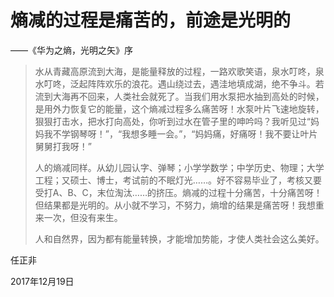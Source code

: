 # 熵减的过程是痛苦的，前途是光明的

——《华为之熵，光明之矢》序

> 水从青藏高原流到大海，是能量释放的过程，一路欢歌笑语，泉水叮咚，泉水叮咚，泛起阵阵欢乐的浪花。遇山绕过去，遇洼地填成湖，绝不争斗。若流到大海再不回来，人类社会就死了。当我们用水泵把水抽到高处的时候，是用外力恢复它的能量，这个熵减过程多么痛苦呀！水泵叶片飞速地旋转，狠狠打击水，把水打向高处，你听到过水在管子里的呻吟吗？我听见过“妈妈我不学钢琴呀！”，“我想多睡一会。”，“妈妈痛，好痛呀！我不要让叶片舅舅打我呀！”
>
> 人的熵减同样。从幼儿园认字、弹琴；小学学数学；中学历史、物理；大学工程；又硕士、博士，考试前的不眠灯光……。好不容易毕业了，考核又要受打A、B、C，末位淘汰……的挤压。熵减的过程十分痛苦，十分痛苦呀！但结果都是光明的。从小就不学习，不努力，熵增的结果是痛苦呀！我想重来一次，但没有来生。
>
> 人和自然界，因为都有能量转换，才能增加势能，才使人类社会这么美好。

任正非

2017年12月19日

